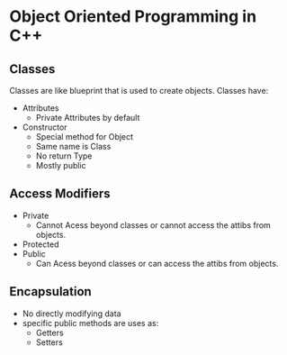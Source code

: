 
# Object Oriented Programming in C++
## Classes
Classes are like blueprint that is used to create objects.
Classes have:
- Attributes
    - Private Attributes by default
- Constructor
    - Special method for Object
    - Same name is Class
    - No return Type
    - Mostly public
## Access Modifiers
- Private
    - Cannot Acess beyond classes or cannot access the attibs from objects.
- Protected
- Public
    - Can Acess beyond classes or can access the attibs from objects.
## Encapsulation
- No directly modifying data
- specific public methods are uses as:
    - Getters
    - Setters